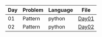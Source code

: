 | Day  | Problem | Language | File |
|------|---------|----------|------|
| 01   | Pattern |python|[Day01](Day01/pyramid.py)| 
| 02   |Pattern  |python|[Day02](Day02/pyramid.py)|
